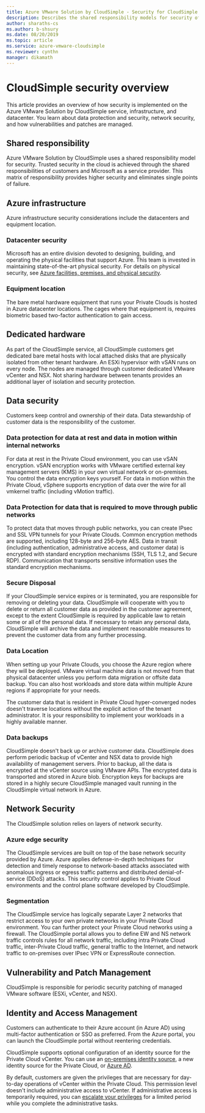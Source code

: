 ```yaml
--- 
title: Azure VMware Solution by CloudSimple - Security for CloudSimple Services
description: Describes the shared responsibility models for security of CloudSimple services
author: sharaths-cs 
ms.author: b-shsury 
ms.date: 08/20/2019 
ms.topic: article 
ms.service: azure-vmware-cloudsimple 
ms.reviewer: cynthn 
manager: dikamath 
---
```


# CloudSimple security overview

This article provides an overview of how security is implemented on the Azure VMware Solution by CloudSimple service, infrastructure, and datacenter. You learn about data protection and security, network security, and how vulnerabilities and patches are managed.

## Shared responsibility

Azure VMware Solution by CloudSimple uses a shared responsibility model for security. Trusted security in the cloud is achieved through the shared responsibilities of customers and Microsoft as a service provider. This matrix of responsibility provides higher security and eliminates single points of failure.

## Azure infrastructure

Azure infrastructure security considerations include the datacenters and equipment location.

### Datacenter security

Microsoft has an entire division devoted to designing, building, and operating the physical facilities that support Azure. This team is invested in maintaining state-of-the-art physical security. For details on physical security, see [Azure facilities, premises, and physical security](../security/azure-physical-security.md).

### Equipment location

The bare metal hardware equipment that runs your Private Clouds is hosted in Azure datacenter locations.  The cages where that equipment is, requires biometric based two-factor authentication to gain access.

## Dedicated hardware

As part of the CloudSimple service, all CloudSimple customers get dedicated bare metal hosts with local attached disks that are physically isolated from other tenant hardware. An ESXi hypervisor with vSAN runs on every node. The nodes are managed through customer dedicated VMware vCenter and NSX. Not sharing hardware between tenants provides an additional layer of isolation and security protection.

## Data security

Customers keep control and ownership of their data. Data stewardship of customer data is the responsibility of the customer.

### Data protection for data at rest and data in motion within internal networks

For data at rest in the Private Cloud environment, you can use vSAN encryption. vSAN encryption works with VMware certified external key management servers (KMS) in your own virtual network or on-premises.  You control the data encryption keys yourself. For data in motion within the Private Cloud, vSphere supports encryption of data over the wire for all vmkernel traffic (including vMotion traffic).

### Data Protection for data that is required to move through public networks

To protect data that moves through public networks, you can create IPsec and SSL VPN tunnels for your Private Clouds. Common encryption methods are supported, including 128-byte and 256-byte AES. Data in transit (including authentication, administrative access, and customer data) is encrypted with standard encryption mechanisms (SSH, TLS 1.2, and Secure RDP). Communication that transports sensitive information  uses the standard encryption mechanisms.

### Secure Disposal

If your CloudSimple service expires or is terminated, you are responsible for removing or deleting your data. CloudSimple will cooperate with you to delete or return all customer data as provided in the customer agreement, except to the extent CloudSimple is required by applicable law to retain some or all of the personal data. If necessary to retain any personal data, CloudSimple will archive the data and implement reasonable measures to prevent the customer data from any further processing.

### Data Location

When setting up your Private Clouds, you choose the Azure region where they will be deployed. VMware virtual machine data is not moved from that physical datacenter unless you perform data migration or offsite data backup. You can also host workloads and store data within multiple Azure regions if appropriate for your needs.

The customer data that is resident in Private Cloud hyper-converged nodes doesn't traverse locations without the explicit action of the tenant administrator. It is your responsibility to implement your workloads in a highly available manner.

### Data backups

CloudSimple doesn't back up or archive customer data. CloudSimple does perform periodic backup of vCenter and NSX data to provide high availability of management servers. Prior to backup, all the data is encrypted at the vCenter source using VMware APIs. The encrypted data is transported and stored in Azure blob. Encryption keys for backups are stored in a highly secure CloudSimple managed vault running in the CloudSimple virtual network in Azure.

## Network Security

The CloudSimple solution relies on layers of network security.

### Azure edge security

The CloudSimple services are built on top of the base network security provided by Azure. Azure applies defense-in-depth techniques for detection and timely response to network-based attacks associated with anomalous ingress or egress traffic patterns and distributed denial-of-service (DDoS) attacks. This security control applies to Private Cloud environments and the control plane software developed by CloudSimple.

### Segmentation

The CloudSimple service has logically separate Layer 2 networks that restrict access to your own private networks in your Private Cloud environment. You can further protect your Private Cloud networks using a firewall. The CloudSimple portal allows you to define EW and NS network traffic controls rules for all network traffic, including intra Private Cloud traffic, inter-Private Cloud traffic, general traffic to the Internet, and network traffic to on-premises over IPsec VPN or ExpressRoute connection.

## Vulnerability and Patch Management

CloudSimple is responsible for periodic security patching of managed VMware software (ESXi, vCenter, and NSX).

## Identity and Access Management

Customers can authenticate to their Azure account (in Azure AD) using multi-factor authentication or SSO as preferred. From the Azure portal, you can launch the CloudSimple portal without reentering credentials.

CloudSimple supports optional configuration of an identity source for the Private Cloud vCenter. You can use an [on-premises identity source](set-vcenter-identity.md), a new identity source for the Private Cloud, or [Azure AD](azure-ad.md).

By default, customers are given the privileges that are necessary for day-to-day operations of vCenter within the Private Cloud. This permission level doesn't include administrative access to vCenter. If administrative access is temporarily required, you can [escalate your privileges](escalate-private-cloud-privileges.md) for a limited period while you complete the administrative tasks.
